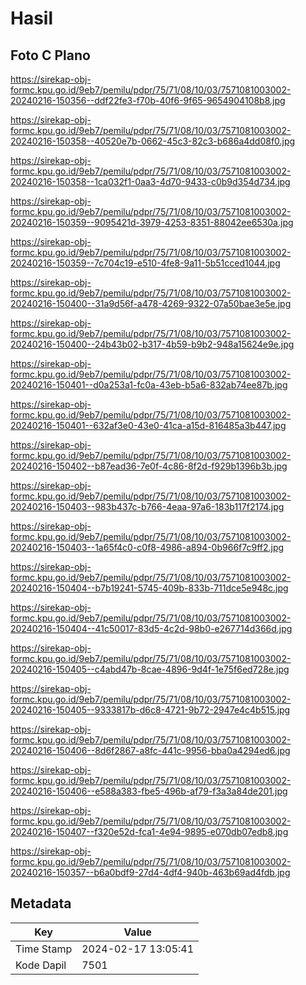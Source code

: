 # Hasil

## Foto C Plano

https://sirekap-obj-formc.kpu.go.id/9eb7/pemilu/pdpr/75/71/08/10/03/7571081003002-20240216-150356--ddf22fe3-f70b-40f6-9f65-9654904108b8.jpg

https://sirekap-obj-formc.kpu.go.id/9eb7/pemilu/pdpr/75/71/08/10/03/7571081003002-20240216-150358--40520e7b-0662-45c3-82c3-b686a4dd08f0.jpg

https://sirekap-obj-formc.kpu.go.id/9eb7/pemilu/pdpr/75/71/08/10/03/7571081003002-20240216-150358--1ca032f1-0aa3-4d70-9433-c0b9d354d734.jpg

https://sirekap-obj-formc.kpu.go.id/9eb7/pemilu/pdpr/75/71/08/10/03/7571081003002-20240216-150359--9095421d-3979-4253-8351-88042ee6530a.jpg

https://sirekap-obj-formc.kpu.go.id/9eb7/pemilu/pdpr/75/71/08/10/03/7571081003002-20240216-150359--7c704c19-e510-4fe8-9a11-5b51cced1044.jpg

https://sirekap-obj-formc.kpu.go.id/9eb7/pemilu/pdpr/75/71/08/10/03/7571081003002-20240216-150400--31a9d56f-a478-4269-9322-07a50bae3e5e.jpg

https://sirekap-obj-formc.kpu.go.id/9eb7/pemilu/pdpr/75/71/08/10/03/7571081003002-20240216-150400--24b43b02-b317-4b59-b9b2-948a15624e9e.jpg

https://sirekap-obj-formc.kpu.go.id/9eb7/pemilu/pdpr/75/71/08/10/03/7571081003002-20240216-150401--d0a253a1-fc0a-43eb-b5a6-832ab74ee87b.jpg

https://sirekap-obj-formc.kpu.go.id/9eb7/pemilu/pdpr/75/71/08/10/03/7571081003002-20240216-150401--632af3e0-43e0-41ca-a15d-816485a3b447.jpg

https://sirekap-obj-formc.kpu.go.id/9eb7/pemilu/pdpr/75/71/08/10/03/7571081003002-20240216-150402--b87ead36-7e0f-4c86-8f2d-f929b1396b3b.jpg

https://sirekap-obj-formc.kpu.go.id/9eb7/pemilu/pdpr/75/71/08/10/03/7571081003002-20240216-150403--983b437c-b766-4eaa-97a6-183b117f2174.jpg

https://sirekap-obj-formc.kpu.go.id/9eb7/pemilu/pdpr/75/71/08/10/03/7571081003002-20240216-150403--1a65f4c0-c0f8-4986-a894-0b966f7c9ff2.jpg

https://sirekap-obj-formc.kpu.go.id/9eb7/pemilu/pdpr/75/71/08/10/03/7571081003002-20240216-150404--b7b19241-5745-409b-833b-711dce5e948c.jpg

https://sirekap-obj-formc.kpu.go.id/9eb7/pemilu/pdpr/75/71/08/10/03/7571081003002-20240216-150404--41c50017-83d5-4c2d-98b0-e267714d366d.jpg

https://sirekap-obj-formc.kpu.go.id/9eb7/pemilu/pdpr/75/71/08/10/03/7571081003002-20240216-150405--c4abd47b-8cae-4896-9d4f-1e75f6ed728e.jpg

https://sirekap-obj-formc.kpu.go.id/9eb7/pemilu/pdpr/75/71/08/10/03/7571081003002-20240216-150405--9333817b-d6c8-4721-9b72-2947e4c4b515.jpg

https://sirekap-obj-formc.kpu.go.id/9eb7/pemilu/pdpr/75/71/08/10/03/7571081003002-20240216-150406--8d6f2867-a8fc-441c-9956-bba0a4294ed6.jpg

https://sirekap-obj-formc.kpu.go.id/9eb7/pemilu/pdpr/75/71/08/10/03/7571081003002-20240216-150406--e588a383-fbe5-496b-af79-f3a3a84de201.jpg

https://sirekap-obj-formc.kpu.go.id/9eb7/pemilu/pdpr/75/71/08/10/03/7571081003002-20240216-150407--f320e52d-fca1-4e94-9895-e070db07edb8.jpg

https://sirekap-obj-formc.kpu.go.id/9eb7/pemilu/pdpr/75/71/08/10/03/7571081003002-20240216-150357--b6a0bdf9-27d4-4df4-940b-463b69ad4fdb.jpg


## Metadata

| Key        | Value               |
| ---------- | ------------------- |
| Time Stamp | 2024-02-17 13:05:41 |
| Kode Dapil | 7501                |



